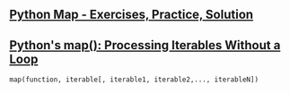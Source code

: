 

## [Python Map - Exercises, Practice, Solution](https://www.w3resource.com/python-exercises/map/index.php)

## [Python's map(): Processing Iterables Without a Loop](https://realpython.com/python-map-function/)
```
map(function, iterable[, iterable1, iterable2,..., iterableN])


```



